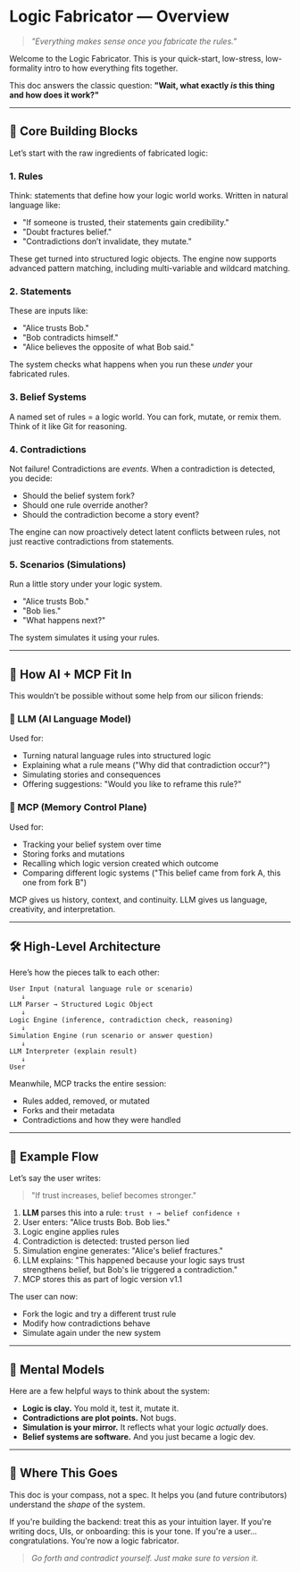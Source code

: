 # Logic Fabricator — Overview

> *"Everything makes sense once you fabricate the rules."*

Welcome to the Logic Fabricator. This is your quick-start, low-stress, low-formality intro to how everything fits together.

This doc answers the classic question: **"Wait, what exactly *****is***** this thing and how does it work?"**

---

## 🧱 Core Building Blocks

Let’s start with the raw ingredients of fabricated logic:

### 1. **Rules**

Think: statements that define how your logic world works. Written in natural language like:

- "If someone is trusted, their statements gain credibility."
- "Doubt fractures belief."
- "Contradictions don’t invalidate, they mutate."

These get turned into structured logic objects. The engine now supports advanced pattern matching, including multi-variable and wildcard matching.

### 2. **Statements**

These are inputs like:

- "Alice trusts Bob."
- "Bob contradicts himself."
- "Alice believes the opposite of what Bob said."

The system checks what happens when you run these *under* your fabricated rules.

### 3. **Belief Systems**

A named set of rules = a logic world. You can fork, mutate, or remix them. Think of it like Git for reasoning.

### 4. **Contradictions**

Not failure! Contradictions are *events*. When a contradiction is detected, you decide:

- Should the belief system fork?
- Should one rule override another?
- Should the contradiction become a story event?

The engine can now proactively detect latent conflicts between rules, not just reactive contradictions from statements.

### 5. **Scenarios (Simulations)**

Run a little story under your logic system.

- "Alice trusts Bob."
- "Bob lies."
- "What happens next?"

The system simulates it using your rules.

---

## 🧠 How AI + MCP Fit In

This wouldn’t be possible without some help from our silicon friends:

### 🤖 LLM (AI Language Model)

Used for:

- Turning natural language rules into structured logic
- Explaining what a rule means ("Why did that contradiction occur?")
- Simulating stories and consequences
- Offering suggestions: "Would you like to reframe this rule?"

### 🧠 MCP (Memory Control Plane)

Used for:

- Tracking your belief system over time
- Storing forks and mutations
- Recalling which logic version created which outcome
- Comparing different logic systems ("This belief came from fork A, this one from fork B")

MCP gives us history, context, and continuity. LLM gives us language, creativity, and interpretation.

---

## 🛠️ High-Level Architecture

Here’s how the pieces talk to each other:

```
User Input (natural language rule or scenario)
   ↓
LLM Parser → Structured Logic Object
   ↓
Logic Engine (inference, contradiction check, reasoning)
   ↓
Simulation Engine (run scenario or answer question)
   ↓
LLM Interpreter (explain result)
   ↓
User
```

Meanwhile, MCP tracks the entire session:

- Rules added, removed, or mutated
- Forks and their metadata
- Contradictions and how they were handled

---

## 🔁 Example Flow

Let’s say the user writes:

> "If trust increases, belief becomes stronger."

1. **LLM** parses this into a rule: `trust ↑ → belief confidence ↑`
2. User enters: "Alice trusts Bob. Bob lies."
3. Logic engine applies rules
4. Contradiction is detected: trusted person lied
5. Simulation engine generates: "Alice's belief fractures."
6. LLM explains: "This happened because your logic says trust strengthens belief, but Bob's lie triggered a contradiction."
7. MCP stores this as part of logic version v1.1

The user can now:

- Fork the logic and try a different trust rule
- Modify how contradictions behave
- Simulate again under the new system

---

## 🧭 Mental Models

Here are a few helpful ways to think about the system:

- **Logic is clay.** You mold it, test it, mutate it.
- **Contradictions are plot points.** Not bugs.
- **Simulation is your mirror.** It reflects what your logic *actually* does.
- **Belief systems are software.** And you just became a logic dev.

---

## 🧪 Where This Goes

This doc is your compass, not a spec. It helps you (and future contributors) understand the *shape* of the system.

If you're building the backend: treat this as your intuition layer. If you're writing docs, UIs, or onboarding: this is your tone. If you're a user... congratulations. You're now a logic fabricator.

> *Go forth and contradict yourself. Just make sure to version it.*